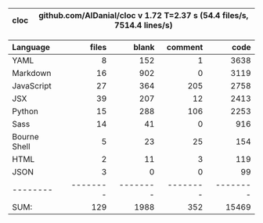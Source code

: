 cloc|github.com/AlDanial/cloc v 1.72  T=2.37 s (54.4 files/s, 7514.4 lines/s)
--- | ---

Language|files|blank|comment|code
:-------|-------:|-------:|-------:|-------:
YAML|8|152|1|3638
Markdown|16|902|0|3119
JavaScript|27|364|205|2758
JSX|39|207|12|2413
Python|15|288|106|2253
Sass|14|41|0|916
Bourne Shell|5|23|25|154
HTML|2|11|3|119
JSON|3|0|0|99
--------|--------|--------|--------|--------
SUM:|129|1988|352|15469
